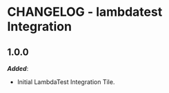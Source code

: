 # CHANGELOG - lambdatest Integration

## 1.0.0

***Added***:

* Initial LambdaTest Integration Tile.
